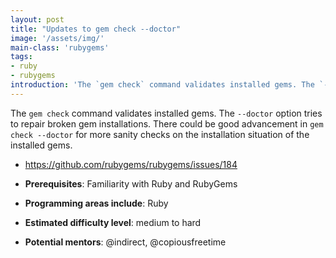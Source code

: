 ```yaml
---
layout: post
title: "Updates to gem check --doctor"
image: '/assets/img/'
main-class: 'rubygems'
tags:
- ruby
- rubygems
introduction: 'The `gem check` command validates installed gems. The `--doctor` option tries to repair broken gem installations. There could..'
---
```


The `gem check` command validates installed gems. The `--doctor` option tries to repair broken gem installations. There could be good advancement in `gem check --doctor` for more sanity checks on the installation situation of the installed gems.

* https://github.com/rubygems/rubygems/issues/184

* **Prerequisites**: Familiarity with Ruby and RubyGems
* **Programming areas include**: Ruby
* **Estimated difficulty level**: medium to hard
* **Potential mentors**: @indirect, @copiousfreetime
